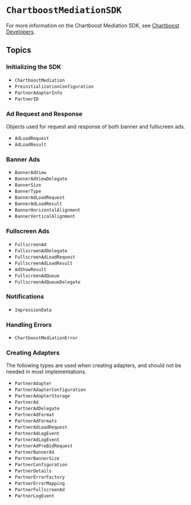# ``ChartboostMediationSDK``

For more information on the Chartboost Mediation SDK, see [Chartboost Developers](https://developers.chartboost.com/docs/mediation-ios-get-started).

## Topics

### Initializing the SDK

- ``ChartboostMediation``
- ``PreinitializationConfiguration``
- ``PartnerAdapterInfo``
- ``PartnerID``

### Ad Request and Response

Objects used for request and response of both banner and fullscreen ads.

- ``AdLoadRequest``
- ``AdLoadResult``

### Banner Ads

- ``BannerAdView``
- ``BannerAdViewDelegate``
- ``BannerSize``
- ``BannerType``
- ``BannerAdLoadRequest``
- ``BannerAdLoadResult``
- ``BannerHorizontalAlignment``
- ``BannerVerticalAlignment``

### Fullscreen Ads

- ``FullscreenAd``
- ``FullscreenAdDelegate``
- ``FullscreenAdLoadRequest``
- ``FullscreenAdLoadResult``
- ``AdShowResult``
- ``FullscreenAdQueue``
- ``FullscreenAdQueueDelegate``

### Notifications

- ``ImpressionData``

### Handling Errors

- ``ChartboostMediationError``

### Creating Adapters

The following types are used when creating adapters, and should not be needed in most implementations.

- ``PartnerAdapter``
- ``PartnerAdapterConfiguration``
- ``PartnerAdapterStorage``
- ``PartnerAd``
- ``PartnerAdDelegate``
- ``PartnerAdFormat``
- ``PartnerAdFormats``
- ``PartnerAdLoadRequest``
- ``PartnerAdLogEvent``
- ``PartnerAdLogEvent``
- ``PartnerAdPreBidRequest``
- ``PartnerBannerAd``
- ``PartnerBannerSize``
- ``PartnerConfiguration``
- ``PartnerDetails``
- ``PartnerErrorFactory``
- ``PartnerErrorMapping``
- ``PartnerFullscreenAd``
- ``PartnerLogEvent``

